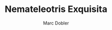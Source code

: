 ---
layout: layouts/post-animal.njk
title: "Nemateleotris Exquisita"
excerpt: 
tags:
    - Amphiprion
    - Nano Reef tank
color: purple
author:
- Marc Dobler
meta: "Here the description of the article"
image: img/fish/nemateleotris-exquisita.jpg

parameter:
    geography: Maldives
    temp: 72-78° F
    maxsize: 3"
    ph: 8.1-8.4
    volume: 20G
---